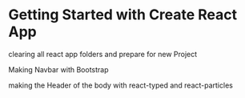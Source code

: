 # Getting Started with Create React App

clearing all react app folders and prepare for new Project

Making Navbar with Bootstrap 

making the Header of the body with react-typed and react-particles 

